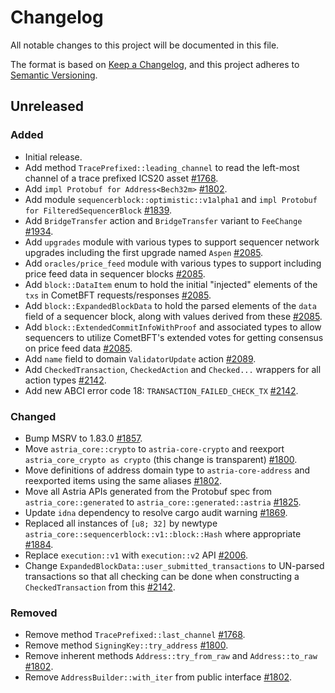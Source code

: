 <!-- markdownlint-disable no-duplicate-heading -->

# Changelog

All notable changes to this project will be documented in this file.

The format is based on [Keep a Changelog](https://keepachangelog.com/en/1.1.0/),
and this project adheres to [Semantic Versioning](https://semver.org/spec/v2.0.0.html).

## Unreleased

### Added

- Initial release.
- Add method `TracePrefixed::leading_channel` to read the left-most channel of
  a trace prefixed ICS20 asset [#1768](https://github.com/astriaorg/astria/pull/1768).
- Add `impl Protobuf for Address<Bech32m>` [#1802](https://github.com/astriaorg/astria/pull/1802).
- Add module `sequencerblock::optimistic::v1alpha1`
  and `impl Protobuf for FilteredSequencerBlock` [#1839](https://github.com/astriaorg/astria/pull/1839).
- Add `BridgeTransfer` action and `BridgeTransfer` variant to `FeeChange`
  [#1934](https://github.com/astriaorg/astria/pull/1934).
- Add `upgrades` module with various types to support sequencer network upgrades
  including the first upgrade named `Aspen` [#2085](https://github.com/astriaorg/astria/pull/2085).
- Add `oracles/price_feed` module with various types to support including
  price feed data in sequencer blocks [#2085](https://github.com/astriaorg/astria/pull/2085).
- Add `block::DataItem` enum to hold the initial "injected" elements of the
  `txs` in CometBFT requests/responses [#2085](https://github.com/astriaorg/astria/pull/2085).
- Add `block::ExpandedBlockData` to hold the parsed elements of the `data` field
  of a sequencer block, along with values derived from these [#2085](https://github.com/astriaorg/astria/pull/2085).
- Add `block::ExtendedCommitInfoWithProof` and associated types to allow
  sequencers to utilize CometBFT's extended votes for getting consensus on price
  feed data [#2085](https://github.com/astriaorg/astria/pull/2085).
- Add `name` field to domain `ValidatorUpdate` action [#2089](https://github.com/astriaorg/astria/pull/2089).
- Add `CheckedTransaction`, `CheckedAction` and `Checked...` wrappers for all
  action types [#2142](https://github.com/astriaorg/astria/pull/2142).
- Add new ABCI error code 18: `TRANSACTION_FAILED_CHECK_TX` [#2142](https://github.com/astriaorg/astria/pull/2142).

### Changed

- Bump MSRV to 1.83.0 [#1857](https://github.com/astriaorg/astria/pull/1857).
- Move `astria_core::crypto` to `astria-core-crypto` and reexport
  `astria_core_crypto as crypto` (this change is transparent)
  [#1800](https://github.com/astriaorg/astria/pull/1800/).
- Move definitions of address domain type to `astria-core-address` and
  reexported items using the same aliases [#1802](https://github.com/astriaorg/astria/pull/1802).
- Move all Astria APIs generated from the Protobuf spec from
  `astria_core::generated` to `astria_core::generated::astria`
  [#1825](https://github.com/astriaorg/astria/pull/1825).
- Update `idna` dependency to resolve cargo audit warning [#1869](https://github.com/astriaorg/astria/pull/1869).
- Replaced all instances of `[u8; 32]` by newtype
  `astria_core::sequencerblock::v1::block::Hash` where appropriate [#1884](https://github.com/astriaorg/astria/pull/1884).
- Replace `execution::v1` with `execution::v2` API [#2006](https://github.com/astriaorg/astria/pull/2006).
- Change `ExpandedBlockData::user_submitted_transactions` to UN-parsed
  transactions so that all checking can be done when constructing a
  `CheckedTransaction` from this [#2142](https://github.com/astriaorg/astria/pull/2142).

### Removed

- Remove method `TracePrefixed::last_channel` [#1768](https://github.com/astriaorg/astria/pull/1768).
- Remove method `SigningKey::try_address` [#1800](https://github.com/astriaorg/astria/pull/1800/).
- Remove inherent methods `Address::try_from_raw` and `Address::to_raw`
  [#1802](https://github.com/astriaorg/astria/pull/1802).
- Remove `AddressBuilder::with_iter` from public interface [#1802](https://github.com/astriaorg/astria/pull/1802).
